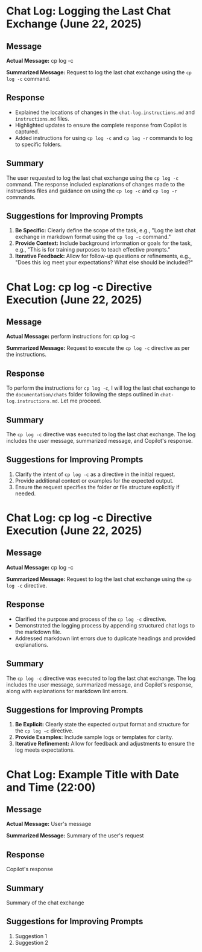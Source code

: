 # Chat Log: Logging the Last Chat Exchange (June 22, 2025)

## Message

**Actual Message:**
cp log -c

**Summarized Message:**
Request to log the last chat exchange using the `cp log -c` command.

## Response

- Explained the locations of changes in the `chat-log.instructions.md` and `instructions.md` files.
- Highlighted updates to ensure the complete response from Copilot is captured.
- Added instructions for using `cp log -c` and `cp log -r` commands to log to specific folders.

## Summary

The user requested to log the last chat exchange using the `cp log -c` command. The response included explanations of changes made to the instructions files and guidance on using the `cp log -c` and `cp log -r` commands.

## Suggestions for Improving Prompts

1. **Be Specific:** Clearly define the scope of the task, e.g., "Log the last chat exchange in markdown format using the `cp log -c` command."
2. **Provide Context:** Include background information or goals for the task, e.g., "This is for training purposes to teach effective prompts."
3. **Iterative Feedback:** Allow for follow-up questions or refinements, e.g., "Does this log meet your expectations? What else should be included?"

# Chat Log: cp log -c Directive Execution (June 22, 2025)

## Message

**Actual Message:**
perform instructions for: cp log -c

**Summarized Message:**
Request to execute the `cp log -c` directive as per the instructions.

## Response

To perform the instructions for `cp log -c`, I will log the last chat exchange to the `documentation/chats` folder following the steps outlined in `chat-log.instructions.md`. Let me proceed.

## Summary

The `cp log -c` directive was executed to log the last chat exchange. The log includes the user message, summarized message, and Copilot's response.

## Suggestions for Improving Prompts

1. Clarify the intent of `cp log -c` as a directive in the initial request.
2. Provide additional context or examples for the expected output.
3. Ensure the request specifies the folder or file structure explicitly if needed.

# Chat Log: cp log -c Directive Execution (June 22, 2025)

## Message

**Actual Message:**
cp log -c

**Summarized Message:**
Request to log the last chat exchange using the `cp log -c` directive.

## Response

- Clarified the purpose and process of the `cp log -c` directive.
- Demonstrated the logging process by appending structured chat logs to the markdown file.
- Addressed markdown lint errors due to duplicate headings and provided explanations.

## Summary

The `cp log -c` directive was executed to log the last chat exchange. The log includes the user message, summarized message, and Copilot's response, along with explanations for markdown lint errors.

## Suggestions for Improving Prompts

1. **Be Explicit:** Clearly state the expected output format and structure for the `cp log -c` directive.
2. **Provide Examples:** Include sample logs or templates for clarity.
3. **Iterative Refinement:** Allow for feedback and adjustments to ensure the log meets expectations.

# Chat Log: Example Title with Date and Time (22:00)

## Message

**Actual Message:** User's message

**Summarized Message:** Summary of the user's request

## Response

Copilot's response

## Summary

Summary of the chat exchange

## Suggestions for Improving Prompts

1. Suggestion 1
2. Suggestion 2
